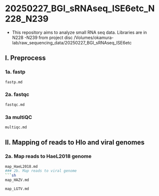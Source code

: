 # 20250227_BGI_sRNAseq_ISE6etc_N228_N239
- This repository aims to analyze small RNA seq data. Libraries are in N228 -N239 from project disc /Volumes/okamura-lab/raw_sequencing_data/20250227_BGI_sRNAseq_ISE6etc

## I. Preprocess
### 1a. fastp
```sh
fastp.md
```
### 2a. fastqc
```sh
fastqc.md
```
### 3a multiQC
```sh
multiqc.md
```

## II. Mapping of reads to Hlo and viral genomes

### 2a. Map reads to HaeL2018 genome
```sh
map_HaeL2018.md
### 2b. Map reads to viral genome
```sh
map_HAZV.md
```
```sh
map_LGTV.md
```
